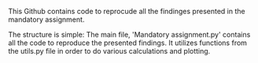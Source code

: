 This Github contains code to reprocude all the findinges presented in the mandatory assignment. 



The structure is simple: The main file, 'Mandatory assignment.py' contains all the code to reproduce the presented findings. 
It utilizes functions from the utils.py file in order to do various calculations and plotting.  
